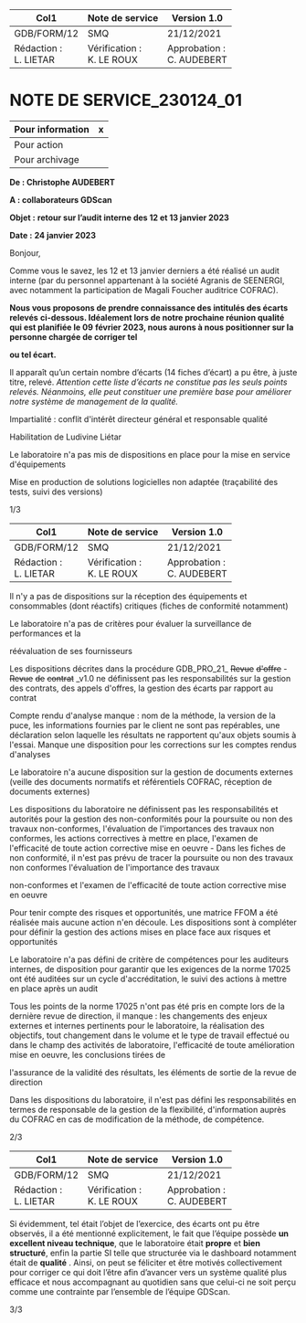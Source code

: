 |Col1|Note de service|Version 1.0|
|---|---|---|
|GDB/FORM/12|SMQ|21/12/2021|
|Rédaction :<br>L. LIETAR|Vérification :<br>K. LE ROUX|Approbation :<br>C. AUDEBERT|

# **NOTE DE SERVICE_230124_01**

|Pour information|x|
|---|---|
|Pour action||
|Pour archivage||


**De : Christophe AUDEBERT**

**A : collaborateurs GDScan**

**Objet :** **retour sur l’audit interne des 12 et 13 janvier 2023**

**Date :** **24 janvier 2023**

Bonjour,

Comme vous le savez, les 12 et 13 janvier derniers a été réalisé un audit interne (par du
personnel appartenant à la société Agranis de SEENERGI, avec notamment la participation
de Magali Foucher auditrice COFRAC).

**Nous vous proposons de prendre connaissance des intitulés des écarts relevés**
**ci-dessous. Idéalement lors de notre prochaine réunion qualité qui est planifiée le 09**
**février 2023, nous aurons à nous positionner sur la personne chargée de corriger tel**

**ou tel écart.**

Il apparaît qu’un certain nombre d’écarts (14 fiches d’écart) a pu être, à juste titre, relevé.
_Attention cette liste d’écarts ne constitue pas les seuls points relevés. Néanmoins, elle peut_
_constituer une première base pour améliorer notre système de management de la qualité._

Impartialité : conflit d'intérêt directeur général et responsable qualité

Habilitation de Ludivine Liétar

Le laboratoire n'a pas mis de dispositions en place pour la mise en service
d'équipements

Mise en production de solutions logicielles non adaptée (traçabilité des tests, suivi
des versions)

1/3

|Col1|Note de service|Version 1.0|
|---|---|---|
|GDB/FORM/12|SMQ|21/12/2021|
|Rédaction :<br>L. LIETAR|Vérification :<br>K. LE ROUX|Approbation :<br>C. AUDEBERT|


Il n'y a pas de dispositions sur la réception des équipements et consommables (dont
réactifs) critiques (fiches de conformité notamment)

Le laboratoire n'a pas de critères pour évaluer la surveillance de performances et la

réévaluation de ses fournisseurs

Les dispositions décrites dans la procédure GDB_PRO_21_ ~~Revue~~ ~~d'offre~~ - ~~Revue~~ ~~de~~
~~contrat~~ _v1.0 ne définissent pas les responsabilités sur la gestion des contrats, des
appels d'offres, la gestion des écarts par rapport au contrat

Compte rendu d'analyse manque : nom de la méthode, la version de la puce, les
informations fournies par le client ne sont pas repérables, une déclaration selon
laquelle les résultats ne rapportent qu'aux objets soumis à l'essai. Manque une
disposition pour les corrections sur les comptes rendus d'analyses

Le laboratoire n'a aucune disposition sur la gestion de documents externes (veille
des documents normatifs et référentiels COFRAC, réception de documents externes)

Les dispositions du laboratoire ne définissent pas les responsabilités et autorités
pour la gestion des non-conformités pour la poursuite ou non des travaux
non-conformes, l'évaluation de l'importances des travaux non conformes, les actions
correctives à mettre en place, l'examen de l'efficacité de toute action corrective mise
en oeuvre - Dans les fiches de non conformité, il n'est pas prévu de tracer la
poursuite ou non des travaux non conformes l'évaluation de l'importance des travaux

non-conformes et l'examen de l'efficacité de toute action corrective mise en oeuvre

Pour tenir compte des risques et opportunités, une matrice FFOM a été réalisée mais
aucune action n'en découle. Les dispositions sont à compléter pour définir la gestion
des actions mises en place face aux risques et opportunités

Le laboratoire n'a pas défini de critère de compétences pour les auditeurs internes,
de disposition pour garantir que les exigences de la norme 17025 ont été auditées
sur un cycle d'accréditation, le suivi des actions à mettre en place après un audit

Tous les points de la norme 17025 n'ont pas été pris en compte lors de la dernière
revue de direction, il manque : les changements des enjeux externes et internes
pertinents pour le laboratoire, la réalisation des objectifs, tout changement dans le
volume et le type de travail effectué ou dans le champ des activités de laboratoire,
l'efficacité de toute amélioration mise en oeuvre, les conclusions tirées de

l'assurance de la validité des résultats, les éléments de sortie de la revue de direction

Dans les dispositions du laboratoire, il n'est pas défini les responsabilités en termes
de responsable de la gestion de la flexibilité, d'information auprès du COFRAC en
cas de modification de la méthode, de compétence.

2/3

|Col1|Note de service|Version 1.0|
|---|---|---|
|GDB/FORM/12|SMQ|21/12/2021|
|Rédaction :<br>L. LIETAR|Vérification :<br>K. LE ROUX|Approbation :<br>C. AUDEBERT|


Si évidemment, tel était l’objet de l’exercice, des écarts ont pu être observés, il a été
mentionné explicitement, le fait que l’équipe possède **un excellent niveau technique**, que
le laboratoire était **propre** et **bien structuré**, enfin la partie SI telle que structurée via le
dashboard notamment était de **qualité** . Ainsi, on peut se féliciter et être motivés
collectivement pour corriger ce qui doit l’être afin d’avancer vers un système qualité plus
efficace et nous accompagnant au quotidien sans que celui-ci ne soit perçu comme une
contrainte par l’ensemble de l’équipe GDScan.

3/3

